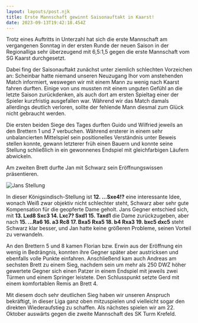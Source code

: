 ```yaml
---
layout: layouts/post.njk
title: Erste Mannschaft gewinnt Saisonauftakt in Kaarst!
date: 2023-09-13T19:42:18.454Z
---
```

T﻿rotz eines Auftritts in Unterzahl hat sich die erste Mannschaft am vergangenen Sonntag in der ersten Runde der neuen Saison in der Regionalliga sehr überzeugend mit 6,5:1,5 gegen die erste Mannschaft vom SG Kaarst durchgesetzt.

Dabei fing der Saisonauftakt zunächst unter ziemlich schlechten Vorzeichen an: Scheinbar hatte niemand unseren Neuzugang Ihor vom anstehenden Match informiert, weswegen wir mit einem Mann zu wenig nach Kaarst fahren durften. Einige von uns mussten mit einem unguten Gefühl an die letzte Saison zurückdenken, als auch dort am ersten Spieltag einer der Spieler kurzfristig ausgefallen war. Während wir das Match damals allerdings deutlich verloren, sollte der fehlende Mann diesmal zum Glück nicht gebraucht werden.

Die ersten beiden Siege des Tages durften Guido und Wilfried jeweils an den Brettern 1 und 7 verbuchen. Während ersterer in einem sehr unbalancierten Mittelspiel sein positionelles Verständnis unter Beweis stellen konnte, gewann letzterer früh einen Bauern und konnte seine Stellung schließlich in ein gewonnenes Endspiel mit gleichfarbigen Läufern abwickeln.

Am zweiten Brett durfte Jan mit Schwarz sein Eröffnungswissen präsentieren.

![Jans Stellung](/images/jan-01-2023.png)

In dieser Königsindisch-Stellung ist **12. ...Sxe4!?** eine interessante Idee, wonach Weiß zwar objektiv nicht schlechter steht, Schwarz aber sehr gute Kompensation für die geopferte Dame geholt. Jans Gegner entschied sich, mit **13. Lxd8 Sxc3 14. Lxc7? Sxd1 15. Taxd1** die Dame zurückzugeben, aber nach **15. ...Ra6 16. a3 Rc8 17. Bxa5 Rxa5 18. b4 Rxa3 19. bxc5 dxc5** steht Schwarz klar besser, und Jan hatte keine größeren Probleme, seinen Vorteil zu verwandeln.

An den Brettern 5 und 8 kamen Florian bzw. Erwin aus der Eröffnung ein wenig in Bedrängnis, konnten ihre Gegner später aber austricksen und ebenfalls volle Punkte einfahren. Anschließend kam auch Andreas am sechsten Brett zu einem Sieg, nachdem sein um mehr als 250 DWZ höher gewertete Gegner sich einen Patzer in einem Endspiel mit jeweils zwei Türmen und einem Springer leistete. Den Schlusspunkt setzte Gerd mit einem komfortablen Remis an Brett 4.

Mit diesem doch sehr deutlichen Sieg haben wir unseren Anspruch bekräftigt, in dieser Liga ganz oben mitzuspielen und vielleicht sogar den direkten Wiederaufstieg zu schaffen. Als nächstes spielen wir am 22. Oktober auswärts gegen die zweite Mannschaft des SK Turm Krefeld.